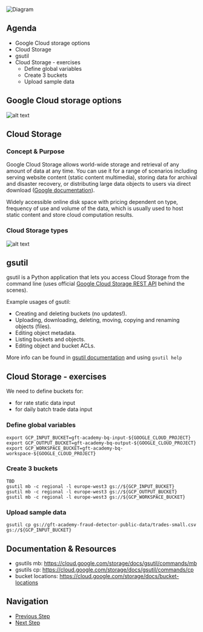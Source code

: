 ![Diagram](https://github.com/gft-academy-pl/gcp-data-analysis-with-bigquery/blob/master/assets/storage-highlight.png?raw=true)

## Agenda
- Google Cloud storage options
- Cloud Storage
- gsutil 
- Cloud Storage - exercises
  - Define global variables
  - Create 3 buckets
  - Upload sample data

## Google Cloud storage options
![alt text][storage_options]

[storage_options]: https://cloud.google.com/images/storage-options/flowchart.svg "https://cloud.google.com/images/storage-options/flowchart.svg"

## Cloud Storage

### Concept & Purpose

Google Cloud Storage allows world-wide storage and retrieval of any amount of data at any time. You can use it for a range of scenarios including serving website content (static content multimedia), storing data for archival and disaster recovery, or distributing large data objects to users via direct download ([Google documentation]).

Widely accessible online disk space with pricing dependent on type, frequency of use and volume of the data, which is usually used to host static content and store cloud computation results.

### Cloud Storage types
![alt text][storage_types]

[Google documentation]: https://cloud.google.com/storage/docs/
[storage_types]: https://cloud.google.com/images/storage/storage-classes-desktop.svg "https://cloud.google.com/images/storage/storage-classes-desktop.svg"

## gsutil 

gsutil is a Python application that lets you access Cloud Storage from the command line (uses official [Google Cloud Storage REST API](https://cloud.google.com/storage/docs/apis) behind the scenes).

Example usages of gsutil:
* Creating and deleting buckets (no updates!).
* Uploading, downloading, deleting, moving, copying and renaming objects (files).
* Editing object metadata.
* Listing buckets and objects.
* Editing object and bucket ACLs.

More info can be found in [gsutil documentation](https://cloud.google.com/storage/docs/gsutil) and using `gsutil help`

## Cloud Storage - exercises
We need to define buckets for:
 - for rate static data input
 - for daily batch trade data input

### Define global variables

```
export GCP_INPUT_BUCKET=gft-academy-bq-input-${GOOGLE_CLOUD_PROJECT}
export GCP_OUTPUT_BUCKET=gft-academy-bq-output-${GOOGLE_CLOUD_PROJECT}
export GCP_WORKSPACE_BUCKET=gft-academy-bq-workspace-${GOOGLE_CLOUD_PROJECT}
```

### Create 3 buckets
 
```
TBD
gsutil mb -c regional -l europe-west3 gs://${GCP_INPUT_BUCKET}
gsutil mb -c regional -l europe-west3 gs://${GCP_OUTPUT_BUCKET}
gsutil mb -c regional -l europe-west3 gs://${GCP_WORKSPACE_BUCKET}
```

### Upload sample data

```
gsutil cp gs://gft-academy-fraud-detector-public-data/trades-small.csv gs://${GCP_INPUT_BUCKET}
```

## Documentation & Resources
- gsutils mb: https://cloud.google.com/storage/docs/gsutil/commands/mb 
- gsutils cp: https://cloud.google.com/storage/docs/gsutil/commands/cp
- bucket locations: https://cloud.google.com/storage/docs/bucket-locations

## Navigation

- [Previous Step](./00-init.md)
- [Next Step](./02-bigquery.md)

